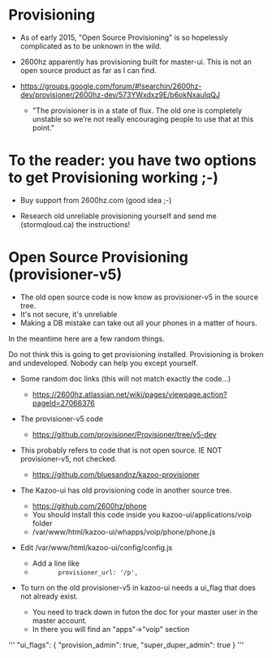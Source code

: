 # Provisioning

* As of early 2015, "Open Source Provisioning" is so hopelessly complicated as to be unknown in the wild.  
* 2600hz apparently has provisioning built for master-ui.  This is not an open source product as far as I can find.

* https://groups.google.com/forum/#!searchin/2600hz-dev/provisioner/2600hz-dev/573YWxdxz9E/b6okNxauIqQJ
  * "The provisioner is in a state of flux. The old one is completely unstable so we’re not really encouraging people to use that at this point." 

# To the reader: you have two options to get Provisioning working ;-)  

* Buy support from 2600hz.com (good idea ;-)

* Research old unreliable provisioning yourself and send me (stormqloud.ca) the instructions!

# Open Source Provisioning (provisioner-v5)
* The old open source code is now know as provisioner-v5 in the source tree.
* It's not secure, it's unreliable
* Making a DB mistake can take out all your phones in a matter of hours.

In the meantime here are a few random things.

Do not think this is going to get provisioning installed.  Provisioning is broken and undeveloped.  Nobody can help you except yourself.

* Some random doc links (this will not match exactly the code...)
  * https://2600hz.atlassian.net/wiki/pages/viewpage.action?pageId=27066376

* The provisioner-v5 code
  * https://github.com/provisioner/Provisioner/tree/v5-dev

* This probably refers to code that is not open source.  IE  NOT provisioner-v5, not checked.
  * https://github.com/bluesandnz/kazoo-provisioner
* The Kazoo-ui has old provisioning code in another source tree. 
  * https://github.com/2600hz/phone
  * You should install this code inside you kazoo-ui/applications/voip folder
  * /var/www/html/kazoo-ui/whapps/voip/phone/phone.js
 
* Edit /var/www/html/kazoo-ui/config/config.js 
  * Add a line like 
  * ```        provisioner_url: '/p', ```
 
* To turn on the old provisioner-v5 in kazoo-ui needs a ui_flag that does not already exist.
  * You need to track down in futon the doc for your master user in the master account.
  * In there you will find an "apps"->"voip" section


'''
"ui_flags": {
               "provision_admin": true,
               "super_duper_admin": true
           }
'''
